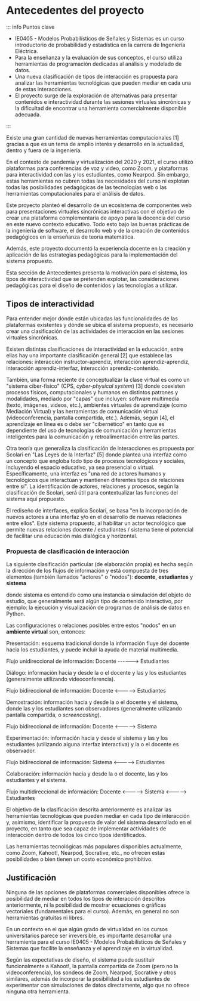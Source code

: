# Antecedentes del proyecto

::: info Puntos clave

- IE0405 - Modelos Probabilísticos de Señales y Sistemas es un curso introductorio de probabilidad y estadística en la carrera de Ingeniería Eléctrica.
- Para la enseñanza y la evaluación de sus conceptos, el curso utiliza herramientas de programación dedicadas al análisis y modelado de datos.
- Una nueva clasificación de tipos de interacción es propuesta para analizar las herramientas tecnológicas que pueden mediar en cada una de estas interacciones.
- El proyecto surge de la exploración de alternativas para presentar contenidos e interactividad durante las sesiones virtuales sincrónicas y la dificultad de encontrar una herramienta comercialmente disponible adecuada.

:::

Existe una gran cantidad de nuevas herramientas computacionales [1] gracias a que es un tema de amplio interés y desarrollo en la actualidad, dentro y fuera de la ingeniería.

En el contexto de pandemia y virtualización del 2020 y 2021, el curso utilizó plataformas para conferencias de voz y video, como Zoom, y plataformas para interactividad con las y los estudiantes, como Nearpod. Sin embargo, estas herramientas no cubren todas las necesidades del curso ni explotan todas las posibilidades pedagógicas de las tecnologías web o las herramientas computacionales para el análisis de datos.

Este proyecto planteó el desarrollo de un ecosistema de componentes web para presentaciones virtuales sincrónicas interactivas con el objetivo de crear una plataforma complementaria de apoyo para la docencia del curso en este nuevo contexto educativo. Todo esto bajo las buenas prácticas de la ingeniería de software, el desarrollo web y de la creación de contenidos pedagógicos en la enseñanza de teoría matemática.

Además, este proyecto documentó la experiencia docente en la creación y aplicación de las estrategias pedagógicas para la implementación del sistema propuesto.

Esta sección de Antecedentes presenta la motivación para el sistema, los tipos de interactividad que se pretenden explotar, las consideraciones pedagógicas para el diseño de contenidos y las tecnologías a utilizar.

## Tipos de interactividad

Para entender mejor dónde están ubicadas las funcionalidades de las plataformas existentes y dónde se ubica el sistema propuesto, es necesario crear una clasificación de las actividades de interacción en las sesiones virtuales sincrónicas.

Existen distintas clasificaciones de interactividad en la educación, entre ellas hay una importante clasificación general [2] que establece las relaciones: interacción instructor-aprendiz, interacción aprendiz-aprendiz, interacción aprendiz-interfaz, interacción aprendiz-contenido.

También, una forma reciente de conceptualizar la clase virtual es como un "sistema ciber-físico" (CPS, _cyber-physical system_) [3] donde coexisten procesos físicos, computacionales y humanos en distintos patrones y modalidades, mediado por "capas" que incluyen: software multimedia (texto, imágenes, videos, etc.), ambientes virtuales de aprendizaje (como Mediación Virtual) y las herramientas de comunicación virtual (videoconferencia, pantalla compartida, etc.). Además, según [4], el aprendizaje en línea es o debe ser "cibernético" en tanto que es dependiente del uso de tecnologías de comunicación y herramientas inteligentes para la comunicación y retroalimentación entre las partes.

Otra teoría que generaliza la clasificación de interacciones es propuesta por Scolari en "Las Leyes de la Interfaz" [5] donde plantea una interfaz como un concepto que engloba todo tipo de procesos tecnológicos y sociales, incluyendo el espacio educativo, ya sea presencial o virtual. Específicamente, una interfaz es "una red de actores humanos y tecnológicos que interactúan y mantienen diferentes tipos de relaciones entre sí". La identificación de actores, relaciones y procesos, según la clasificación de Scolari, será útil para contextualizar las funciones del sistema aquí propuesto.

El rediseño de interfaces, explica Scolari, se basa "en la incorporación de nuevos actores a una interfaz y/o en el desarrollo de nuevas relaciones entre ellos". Este sistema propuesto, al habilitar un actor tecnológico que permite nuevas relaciones docente / estudiantes / sistema tiene el potencial de facilitar una educación más dialógica y horizontal.

### Propuesta de clasificación de interacción

La siguiente clasificación particular (de elaboración propia) es hecha según la dirección de los flujos de información y está compuesta de tres elementos (también llamados "actores" o "nodos"): **docente**, **estudiantes** y **sistema**

donde sistema es entendido como una instancia o simulación del objeto de estudio, que generalmente será algún tipo de contenido interactivo, por ejemplo: la ejecución y visualización de programas de análisis de datos en Python.

Las configuraciones o relaciones posibles entre estos "nodos" en un **ambiente virtual** son, entonces:

Presentación: esquema tradicional donde la información fluye del docente hacia los estudiantes, y puede incluir la ayuda de material multimedia.

Flujo unidireccional de información: Docente ------> Estudiantes

Diálogo: información hacia y desde la o el docente y las y los estudiantes (generalmente utilizando videoconferencia).

Flujo bidireccional de información: Docente <-----> Estudiantes

Demostración: información hacia y desde la o el docente y el sistema, donde las y los estudiantes son observadores (generalmente utilizando pantalla compartida, o _screencasting_).

Flujo bidireccional de información: Docente <-----> Sistema

Experimentación: información hacia y desde el sistema y las y los estudiantes (utilizando alguna interfaz interactiva) y la o el docente es observador.

Flujo bidireccional de información: Sistema <-----> Estudiantes

Colaboración: información hacia y desde la o el docente, las y los estudiantes y el sistema.

Flujo multidireccional de información: Docente <-----> Sistema <-----> Estudiantes

El objetivo de la clasificación descrita anteriormente es analizar las herramientas tecnológicas que pueden mediar en cada tipo de interacción y, asimismo, identificar la propuesta de valor del sistema desarrollado en el proyecto, en tanto que sea capaz de implementar actividades de interacción dentro de todos los cinco tipos identificados.

Las herramientas tecnológicas más populares disponibles actualmente, como Zoom, Kahoot!, Nearpod, Socrative, etc., no ofrecen estas posibilidades o bien tienen un costo económico prohibitivo.

## Justificación

Ninguna de las opciones de plataformas comerciales disponibles ofrece la posibilidad de mediar en todos los tipos de interacción descritos anteriormente, ni la posibilidad de mostrar ecuaciones o gráficas vectoriales (fundamentales para el curso). Además, en general no son herramientas gratuitas ni libres.

En un contexto en el que algún grado de virtualidad en los cursos universitarios parece ser irreversible, es importante desarrollar una herramienta para el curso IE0405 - Modelos Probabilísticos de Señales y Sistemas que facilite la enseñanza y el aprendizaje en la virtualidad.

Según las expectativas de diseño, el sistema puede sustituir funcionalmente a Kahoot!, la pantalla compartida de Zoom (pero no la videoconferencia), los sondeos de Zoom, Nearpod, Socrative y otros similares, además de incorporar la posibilidad a los estudiantes de experimentar con simulaciones de datos directamente, algo que no ofrece ninguna otra herramienta.
